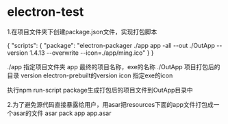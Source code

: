 # electron-test

1.在项目文件夹下创建package.json文件，实现打包脚本

{
 "scripts": {
   "package": "electron-packager ./app app -all --out ./OutApp --version 1.4.13 --overwrite --icon=./app/ming.ico"
	}
}

./app 指定项目文件夹
app 最终的项目名称，exe的名称
./OutApp 项目打包后的目录
version electron-prebuilt的version
icon 指定exe的icon

执行npm run-script package生成打包后的项目文件到OutApp目录中

2.为了避免源代码直接暴露给用户，用asar把resources下面的app文件打包成一个asar的文件
asar pack app app.asar